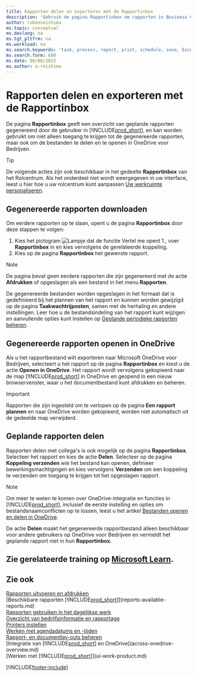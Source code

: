 ```yaml
---
title: Rapporten delen en exporteren met de Rapportinbox
description: 'Gebruik de pagina Rapportinbox om rapporten in Business Central te downloaden, te delen en te exporteren.'
author: rubenseishima
ms.topic: conceptual
ms.devlang: na
ms.tgt_pltfrm: na
ms.workload: na
ms.search.keywords: 'task, process, report, print, schedule, save, Excel, PDF, dataset, export, report inbox, onedrive,'
ms.search.form: 680
ms.date: 08/08/2022
ms.author: a-reishima
---
```

# <a name="share-and-export-reports-with-the-report-inbox"></a>Rapporten delen en exporteren met de Rapportinbox

De pagina **Rapportinbox** geeft een overzicht van geplande rapporten gegenereerd door de gebruiker in [!INCLUDE[prod_short](includes/prod_short.md)], en kan worden gebruikt om niet alleen toegang te krijgen tot de gegenereerde rapporten, maar ook om de bestanden te delen en te openen in OneDrive voor Bedrijven.

> [!TIP]
> De volgende acties zijn ook beschikbaar in het gedeelte **Rapportinbox** van het Rolcentrum. Als het onderdeel niet wordt weergegeven in uw interface, leest u hier hoe u uw rolcentrum kunt aanpassen [Uw werkruimte personaliseren](ui-personalization-user.md).

## <a name="download-generated-reports"></a>Gegenereerde rapporten downloaden

Om eerdere rapporten op te slaan, opent u de pagina **Rapportinbox** door deze stappen te volgen:

1. Kies het pictogram ![Lampje dat de functie Vertel me opent 1.](media/ui-search/search_small.png "Vertel me wat u wilt doen"), voer **Rapportinbox** in en kies vervolgens de gerelateerde koppeling.  
2. Kies op de pagina **Rapportinbox** het gewenste rapport.

> [!NOTE]
> De pagina bevat geen eerdere rapporten die zijn gegenereerd met de actie **Afdrukken** of opgeslagen als een bestand in het menu **Rapporten**.
>
> De gegenereerde bestanden worden opgeslagen in het formaat dat is gedefinieerd bij het plannen van het rapport en kunnen worden gewijzigd op de pagina **Taakwachtrijposten**, samen met de herhaling en andere instellingen. Leer hoe u de bestandsindeling van het rapport kunt wijzigen en aanvullende opties kunt instellen op [Geplande periodieke rapporten beheren](ui-work-report.md#manage-scheduled-recurring-reports).

## <a name="open-generated-reports-in-onedrive"></a>Gegenereerde rapporten openen in OneDrive

Als u het rapportbestand wilt exporteren naar Microsoft OneDrive voor Bedrijven, selecteert u het rapport op de pagina **Rapportinbox** en kiest u de actie **Openen in OneDrive**. Het rapport wordt vervolgens gekopieerd naar de map [!INCLUDE[prod_short](includes/prod_short.md)] in OneDrive en geopend in een nieuw browservenster, waar u het documentbestand kunt afdrukken en beheren.

> [!IMPORTANT]
>
> Rapporten die zijn ingesteld om te verlopen op de pagina **Een rapport plannen** en naar OneDrive worden gekopieerd, worden niet automatisch uit de gedeelde map verwijderd.

## <a name="share-scheduled-reports"></a>Geplande rapporten delen

Rapporten delen met collega's is ook mogelijk op de pagina **Rapportinbox**. Selecteer het rapport en kies de actie **Delen**. Selecteer op de pagina **Koppeling verzenden** wie het bestand kan openen, definieer bewerkingsmachtigingen en kies vervolgens **Verzenden** om een koppeling te verzenden om toegang te krijgen tot het opgeslagen rapport.

> [!NOTE]
> Om meer te weten te komen over OneDrive-integratie en functies in [!INCLUDE[prod_short](includes/prod_short.md)], inclusief de eerste instelling en opties om bestandsnaamconflicten op te lossen, leest u het artikel [Bestanden openen en delen in OneDrive](across-share-onedrive.md).
>
> De actie **Delen** maakt het gegenereerde rapportbestand alleen beschikbaar voor andere gebruikers op OneDrive voor Bedrijven en vermeldt het geplande rapport niet in hun **Rapportinbox**.

## <a name="see-related-training-at-microsoft-learn"></a>Zie gerelateerde training op [Microsoft Learn](/learn/paths/build-reports/).

## <a name="see-also"></a>Zie ook

[Rapporten uitvoeren en afdrukken](ui-work-report.md)  
[Beschikbare rapporten [!INCLUDE[prod_short](includes/prod_short.md)]](reports-available-reports.md)  
[Rapporten gebruiken in het dagelijkse werk](reports-use-reports.md)  
[Overzicht van bedrijfsinformatie en rapportage](reports-bi-reporting.md)  
[Printers instellen](ui-specify-printer-selection-reports.md)  
[Werken met agendadatums en -tijden](ui-enter-date-ranges.md)  
[Rapport- en documentlay-outs beheren](ui-manage-report-layouts.md)  
[Integratie van [!INCLUDE[prod_short](includes/prod_short.md)] en OneDrive](across-onedrive-overview.md)  
[Werken met [!INCLUDE[prod_short](includes/prod_short.md)]](ui-work-product.md)  

[!INCLUDE[footer-include](includes/footer-banner.md)]

